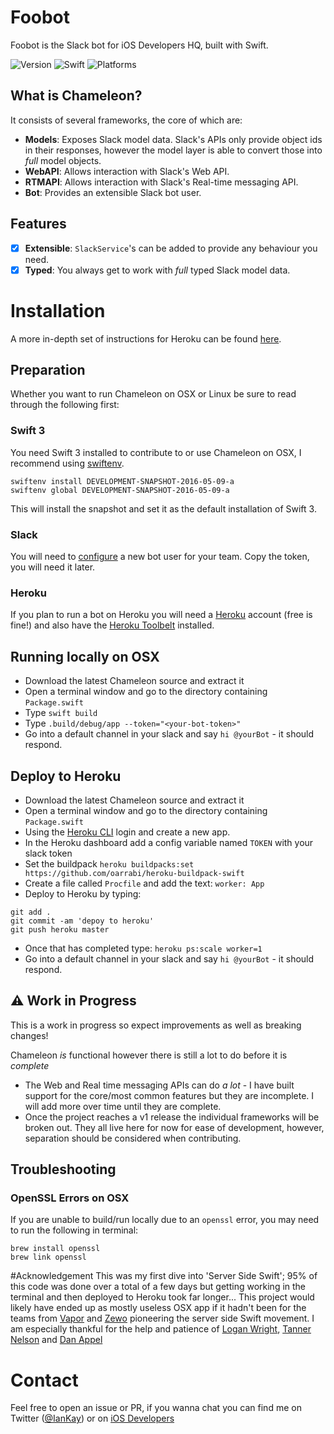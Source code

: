 # Foobot
Foobot is the Slack bot for iOS Developers HQ, built with Swift.

![Version](https://img.shields.io/badge/Version-0.7.1-brightgreen.svg) 
![Swift](https://camo.githubusercontent.com/0727f3687a1e263cac101c5387df41048641339c/68747470733a2f2f696d672e736869656c64732e696f2f62616467652f53776966742d332e302d6f72616e67652e7376673f7374796c653d666c6174)
![Platforms](https://img.shields.io/badge/Platforms-osx%20%7C%20linux-lightgrey.svg)

## What is Chameleon?
It consists of several frameworks, the core of which are:

* **Models**: Exposes Slack model data. Slack's APIs only provide object ids in their responses, however the model layer is able to convert those into _full_ model objects. 
* **WebAPI**: Allows interaction with Slack's Web API.
* **RTMAPI**: Allows interaction with Slack's Real-time messaging API.
* **Bot**: Provides an extensible Slack bot user.

## Features
* [x] **Extensible**: `SlackService`'s can be added to provide any behaviour you need.
* [x] **Typed**: You always get to work with _full_ typed Slack model data.

# Installation
A more in-depth set of instructions for Heroku can be found [here](https://medium.com/@IanKeen/getting-started-with-chameleon-the-swift-slack-bot-dc527e942c0e).

## Preparation
Whether you want to run Chameleon on OSX or Linux be sure to read through the following first:

### Swift 3
You need Swift 3 installed to contribute to or use Chameleon on OSX, I recommend using [swiftenv](https://github.com/kylef/swiftenv).

```
swiftenv install DEVELOPMENT-SNAPSHOT-2016-05-09-a
swiftenv global DEVELOPMENT-SNAPSHOT-2016-05-09-a
```

This will install the snapshot and set it as the default installation of Swift 3.

### Slack
You will need to [configure](https://my.slack.com/services/new/bot) a new bot user for your team. 
Copy the token, you will need it later.

### Heroku
If you plan to run a bot on Heroku you will need a [Heroku](https://www.heroku.com/) account (free is fine!) 
and also have the [Heroku Toolbelt](https://toolbelt.heroku.com/) installed. 

## Running locally on OSX
* Download the latest Chameleon source and extract it
* Open a terminal window and go to the directory containing `Package.swift`
* Type `swift build`
* Type `.build/debug/app --token="<your-bot-token>"`
* Go into a default channel in your slack and say `hi @yourBot` - it should respond.

## Deploy to Heroku
* Download the latest Chameleon source and extract it
* Open a terminal window and go to the directory containing `Package.swift`
* Using the [Heroku CLI](https://devcenter.heroku.com/articles/heroku-command) login and create a new app.
* In the Heroku dashboard add a config variable named `TOKEN` with your slack token
* Set the buildpack `heroku buildpacks:set https://github.com/oarrabi/heroku-buildpack-swift`
* Create a file called `Procfile` and add the text: `worker: App`
* Deploy to Heroku by typing:
```
git add .
git commit -am 'depoy to heroku'
git push heroku master
```
* Once that has completed type: `heroku ps:scale worker=1`
* Go into a default channel in your slack and say `hi @yourBot` - it should respond.

## ⚠️ Work in Progress
This is a work in progress so expect improvements as well as breaking changes!

Chameleon *is* functional however there is still a lot to do before it is *complete*

* The Web and Real time messaging APIs can do _a lot_ - 
I have built support for the core/most common features but they are incomplete. 
I will add more over time until they are complete.
* Once the project reaches a v1 release the individual frameworks will be broken out. 
They all live here for now for ease of development, however, separation should be considered when contributing.

## Troubleshooting
### OpenSSL Errors on OSX
If you are unable to build/run locally due to an `openssl` error, you may need to run the following in terminal:

```
brew install openssl
brew link openssl
```


#Acknowledgement
This was my first dive into 'Server Side Swift'; 
95% of this code was done over a total of a few days but getting working in the terminal 
and then deployed to Heroku took far longer... This project would likely have ended up as 
mostly useless OSX app if it hadn't been for the teams from [Vapor](http://qutheory.io/) and [Zewo](http://www.zewo.io/)
pioneering the server side Swift movement. I am especially thankful for the help and patience of 
[Logan Wright](https://twitter.com/LogMaestro), [Tanner Nelson](https://twitter.com/tanner0101) and [Dan Appel](https://twitter.com/Dan_Appel)

# Contact
Feel free to open an issue or PR, 
if you wanna chat you can find me on Twitter ([@IanKay](https://twitter.com/IanKay)) 
or on [iOS Developers](http://ios-developers.io)
